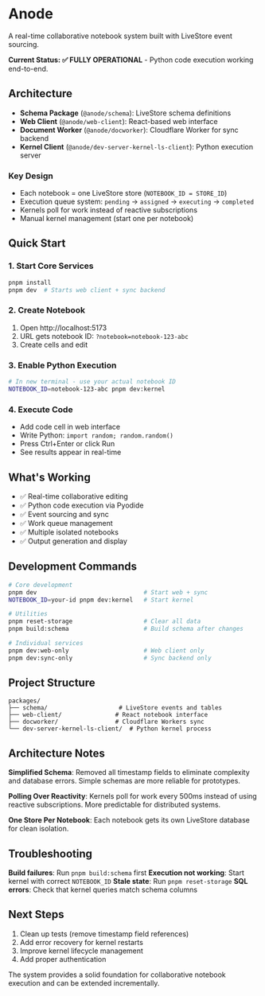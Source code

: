 # Anode

A real-time collaborative notebook system built with LiveStore event sourcing.

**Current Status: ✅ FULLY OPERATIONAL** - Python code execution working end-to-end.

## Architecture

- **Schema Package** (`@anode/schema`): LiveStore schema definitions
- **Web Client** (`@anode/web-client`): React-based web interface  
- **Document Worker** (`@anode/docworker`): Cloudflare Worker for sync backend
- **Kernel Client** (`@anode/dev-server-kernel-ls-client`): Python execution server

### Key Design
- Each notebook = one LiveStore store (`NOTEBOOK_ID = STORE_ID`)
- Execution queue system: `pending` → `assigned` → `executing` → `completed`
- Kernels poll for work instead of reactive subscriptions
- Manual kernel management (start one per notebook)

## Quick Start

### 1. Start Core Services
```bash
pnpm install
pnpm dev  # Starts web client + sync backend
```

### 2. Create Notebook
1. Open http://localhost:5173
2. URL gets notebook ID: `?notebook=notebook-123-abc`
3. Create cells and edit

### 3. Enable Python Execution
```bash
# In new terminal - use your actual notebook ID
NOTEBOOK_ID=notebook-123-abc pnpm dev:kernel
```

### 4. Execute Code
- Add code cell in web interface
- Write Python: `import random; random.random()`
- Press Ctrl+Enter or click Run
- See results appear in real-time

## What's Working

- ✅ Real-time collaborative editing
- ✅ Python code execution via Pyodide
- ✅ Event sourcing and sync
- ✅ Work queue management
- ✅ Multiple isolated notebooks
- ✅ Output generation and display

## Development Commands

```bash
# Core development
pnpm dev                              # Start web + sync
NOTEBOOK_ID=your-id pnpm dev:kernel   # Start kernel

# Utilities
pnpm reset-storage                    # Clear all data
pnpm build:schema                     # Build schema after changes

# Individual services
pnpm dev:web-only                     # Web client only
pnpm dev:sync-only                    # Sync backend only
```

## Project Structure

```
packages/
├── schema/                    # LiveStore events and tables
├── web-client/               # React notebook interface
├── docworker/                # Cloudflare Workers sync
└── dev-server-kernel-ls-client/  # Python kernel process
```

## Architecture Notes

**Simplified Schema**: Removed all timestamp fields to eliminate complexity and database errors. Simple schemas are more reliable for prototypes.

**Polling Over Reactivity**: Kernels poll for work every 500ms instead of using reactive subscriptions. More predictable for distributed systems.

**One Store Per Notebook**: Each notebook gets its own LiveStore database for clean isolation.

## Troubleshooting

**Build failures**: Run `pnpm build:schema` first
**Execution not working**: Start kernel with correct `NOTEBOOK_ID`
**Stale state**: Run `pnpm reset-storage`
**SQL errors**: Check that kernel queries match schema columns

## Next Steps

1. Clean up tests (remove timestamp field references)
2. Add error recovery for kernel restarts  
3. Improve kernel lifecycle management
4. Add proper authentication

The system provides a solid foundation for collaborative notebook execution and can be extended incrementally.